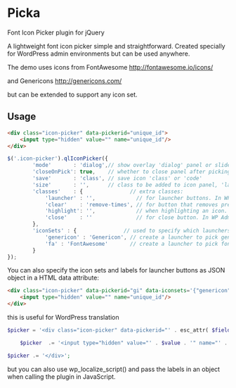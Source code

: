Picka
=====

Font Icon Picker plugin for jQuery

A lightweight font icon picker simple and straightforward. Created specially for WordPress admin environments but can be used anywhere.

The demo uses icons from FontAwesome
http://fontawesome.io/icons/

and Genericons
http://genericons.com/

but can be extended to support any icon set.

Usage
---

```html
<div class="icon-picker" data-pickerid="unique_id">
    <input type="hidden" value="" name="unique_id"/>
</div>
```

```js
$('.icon-picker').qlIconPicker({
		'mode'       : 'dialog',// show overlay 'dialog' panel or slide down 'inline' panel
		'closeOnPick': true,    // whether to close panel after picking or 'no'
		'save'       : 'class', // save icon 'class' or 'code'
		'size'       : '',      // class to be added to icon panel, 'large' is supported.
		'classes'    : {               // extra classes:
			'launcher' : '',             // for launcher buttons. In WP Admin, use 'button'.
			'clear'    : 'remove-times', // for button that removes preview and clears field. In WP Admin, use 'dashicons dashicons-no-alt'.
			'highlight': '',             // when highlighting an icon. In WP Admin, use 'wp-ui-highlight'.
			'close'    : ''              // for close button. In WP Admin, use 'wp-ui-highlight'.
		},
		'iconSets' : {               // used to specify which launchers will be created
			'genericon' : 'Genericon', // create a launcher to pick genericon icons
			'fa' : 'FontAwesome'       // create a launcher to pick fontawesome icons
		}
});
```

You can also specify the icon sets and labels for launcher buttons as JSON object in a HTML data attribute:

```html
<div class="icon-picker" data-pickerid="gi" data-iconsets='{"genericon":"Pick Genericon"}'>
	<input type="hidden" value="" name="unique_id"/>
</div>
```

this is useful for WordPress translation

```php
$picker = '<div class="icon-picker" data-pickerid="' . esc_attr( $field['id'] ) . '" data-iconsets=\'' . esc_attr('{"genericon":"' . __( 'Pick Genericon', 'yourtextdomain' ) . '"}') . '\'>';

	$picker  .= '<input type="hidden" value="' . $value . '" name="' . esc_attr( $field['id'] ) . '" />';

$picker .= '</div>';
```

but you can also use wp_localize_script() and pass the labels in an object when calling the plugin in JavaScript.
